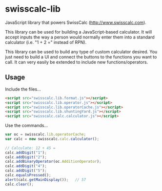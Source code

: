 # swisscalc-lib
JavaScript library that powers SwissCalc (http://www.swisscalc.com).

This library can be used for building a JavaScript-based calculator. 
It will accept inputs the way a person would normally enter them into a standard calculator (i.e. "1 + 2 =" instead of RPN).

This library can be used to build any type of custom calculator desired.
You just need to build a UI and connect the buttons to the functions you want to call.
It can very easily be extended to include new functions/operators.

## Usage

Include the files...

```html
<script src="swisscalc.lib.format.js"></script>
<script src="swisscalc.lib.operator.js"></script>
<script src="swisscalc.lib.operatorCache.js"></script>
<script src="swisscalc.lib.shuntingYard.js"></script>
<script src="swisscalc.calc.calculator.js"></script>
```

Use the commands...

```javascript
var oc = swisscalc.lib.operatorCache;
var calc = new swisscalc.calc.calculator();
	
// Calculate: 12 + 45 = 	
calc.addDigit("1");
calc.addDigit("2");
calc.addBinaryOperator(oc.AdditionOperator);
calc.addDigit("4");
calc.addDigit("5");
calc.equalsPressed();
alert(calc.getMainDisplay());	// 57
calc.clear();
```
